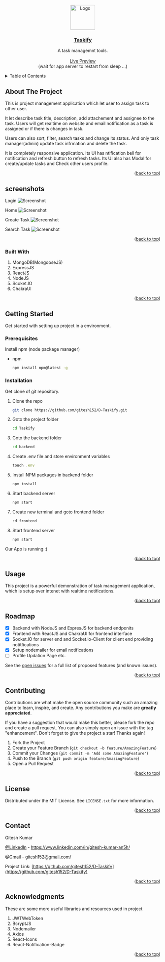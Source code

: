 <a name="readme-top"></a>

<div align="center" >
  <a href="https://github.com/gitesh152/D-Taskify">
    <img src="https://res.cloudinary.com/dm34wmjlm/image/upload/v1695189084/Taskify/ss/Taskify-logo_esoit0.png" alt="Logo" width="80" height="80">
    <h3 align="center">Taskify</h3>
  </a>

  <p align="center">
    A task managemnt tools.
    <br />
    <br />
    <a target="_blank" href="http://taskify-72sn.onrender.com/" >Live Preview</a>
    <br />
    (wait for app server to restart from sleep ...)
  </p>
</div>

<!-- TABLE OF CONTENTS -->

<details>
  <summary>Table of Contents</summary>
  <ol>
    <li>
      <a href="#about-the-project">About The Project</a>
      <a href="#screenshots">Screenshots</a>
      <ul>
        <li><a href="#built-with">Built With</a></li>
      </ul>
    </li>
    <li>
      <a href="#getting-started">Getting Started</a>
      <ul>
        <li><a href="#prerequisites">Prerequisites</a></li>
        <li><a href="#installation">Installation</a></li>
      </ul>
    </li>
    <li><a href="#usage">Usage</a></li>
    <li><a href="#roadmap">Roadmap</a></li>
    <li><a href="#contributing">Contributing</a></li>
    <li><a href="#license">License</a></li>
    <li><a href="#contact">Contact</a></li>
    <li><a href="#acknowledgments">Acknowledgments</a></li>
  </ol>
</details>

<!-- ABOUT THE PROJECT -->

## About The Project

This is project management application which let user to assign task to other user.

It let describe task title, description, add attachement and assignee to the task.
Users will get realtime on  website and email notification as a task is assigned or if there is changes in task.

Users can also sort, filter, search tasks and change its status.
And only task manager(admin) update task infrmation and delete the task.

It is completely responsive application.
Its UI has ntification bell for notification and refresh button to refresh tasks.
Its UI also has Modal for create/update tasks and Check other users profile.

<p align="right">(<a href="#readme-top">back to top</a>)</p>

## screenshots

Login
![Screenshot](https://res.cloudinary.com/dm34wmjlm/image/upload/v1695188647/Taskify/ss/taskify-login_na5ddy.png)

Home
![Screenshot](https://res.cloudinary.com/dm34wmjlm/image/upload/v1695188654/Taskify/ss/taskify-home_k0e9vp.png)

Create Task
![Screenshot](https://res.cloudinary.com/dm34wmjlm/image/upload/v1695188654/Taskify/ss/taskify-home_k0e9vp.png)

Search Task
![Screenshot](https://res.cloudinary.com/dm34wmjlm/image/upload/v1695188654/Taskify/ss/taskify-home_k0e9vp.png)

<p align="right">(<a href="#readme-top">back to top</a>)</p>

### Built With

<ol>
<li>MongoDB(MongooseJS)</li>
<li>ExpressJS</li>
<li>ReactJS</li>
<li>NodeJS</li>
<li>Scoket.IO</li>
<li>ChakraUI</li>
</ol>

<p align="right">(<a href="#readme-top">back to top</a>)</p>

<!-- GETTING STARTED -->

## Getting Started

Get started with setting up project in a environment.

### Prerequisites

Install npm (node package manager)

- npm
  ```sh
  npm install npm@latest -g
  ```

### Installation

Get clone of git repository.

1. Clone the repo
   ```sh
   git clone https://github.com/gitesh152/D-Taskify.git
   ```
2. Goto the project folder
   ```sh
   cd Taskify
   ```
3. Goto the backend folder
   ```sh
   cd backend
   ```
3. Create .env file and store environment variables
   ```js
   touch .env
   ```
4. Install NPM packages in backend folder
   ```sh
   npm install
   ```
5. Start backend server
   ```sh
   npm start
   ```
6. Create new terminal and goto frontend folder
   ```js
   cd frontend
   ```
7. Start frontend server
   ```sh
   npm start
   ```

Our App is running :)

<p align="right">(<a href="#readme-top">back to top</a>)</p>

<!-- USAGE EXAMPLES -->

## Usage

This project is a powerful demonstration of task management application,
which is setup over intenet with realtime notifications.

<p align="right">(<a href="#readme-top">back to top</a>)</p>

<!-- ROADMAP -->

## Roadmap

- [x] Backend with NodeJS and ExpresJS for backend endponits
- [x] Frontend with ReactJS and ChakraUI for frontend interface
- [x] Socket.IO for server end and Socket.io-Client for client end providing notitfications
- [x] Setup nodemailer for email notifications
- [ ] Profile Updation Page etc.

See the [open issues](https://github.com/gitesh152/D-Taskify/issues) for a full list of proposed features (and known issues).

<p align="right">(<a href="#readme-top">back to top</a>)</p>

<!-- CONTRIBUTING -->

## Contributing

Contributions are what make the open source community such an amazing place to learn, inspire, and create. Any contributions you make are **greatly appreciated**.

If you have a suggestion that would make this better, please fork the repo and create a pull request. You can also simply open an issue with the tag "enhancement".
Don't forget to give the project a star! Thanks again!

1. Fork the Project
2. Create your Feature Branch (`git checkout -b feature/AmazingFeature`)
3. Commit your Changes (`git commit -m 'Add some AmazingFeature'`)
4. Push to the Branch (`git push origin feature/AmazingFeature`)
5. Open a Pull Request

<p align="right">(<a href="#readme-top">back to top</a>)</p>

<!-- LICENSE -->

## License

Distributed under the MIT License. See `LICENSE.txt` for more information.

<p align="right">(<a href="#readme-top">back to top</a>)</p>

<!-- CONTACT -->

## Contact

Gitesh Kumar

[@LinkedIn](https://www.linkedin.com/in/gitesh-kumar-an5h/) - https://www.linkedin.com/in/gitesh-kumar-an5h/

[@Gmail](https://mail.google.com/mail/u/0/?fs=1&to=gitesh152@gmail.com&su=SUBJECT&body=BODY&tf=cm) - gitesh152@gmail.com/

Project Link: [https://github.com/gitesh152/D-Taskify](https://github.com/gitesh152/D-Taskify)

<p align="right">(<a href="#readme-top">back to top</a>)</p>

<!-- ACKNOWLEDGMENTS -->

## Acknowledgments

These are some more useful libraries and resources used in project

<ol>
<li>JWTWebToken</li>
<li>BcryptJS</li>
<li>Nodemailer</li>
<li>Axios</li>
<li>React-Icons</li>
<li>React-Notification-Badge</li>
</ol>

<p align="right">(<a href="#readme-top">back to top</a>)</p>
